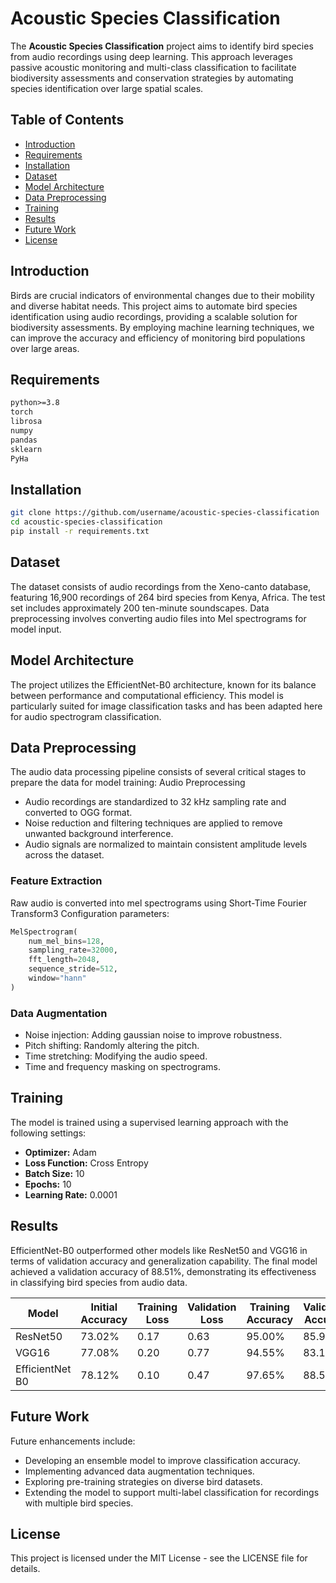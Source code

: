 # Acoustic Species Classification

The **Acoustic Species Classification** project aims to identify bird species from audio recordings using deep learning. This approach leverages passive acoustic monitoring and multi-class classification to facilitate biodiversity assessments and conservation strategies by automating species identification over large spatial scales.

## Table of Contents

- [Introduction](#introduction)
- [Requirements](#requirements)
- [Installation](#installation)
- [Dataset](#dataset)
- [Model Architecture](#model-architecture)
- [Data Preprocessing](#data-preprocessing)
- [Training](#training)
- [Results](#results)
- [Future Work](#future-work)
- [License](#license)

## Introduction

Birds are crucial indicators of environmental changes due to their mobility and diverse habitat needs. This project aims to automate bird species identification using audio recordings, providing a scalable solution for biodiversity assessments. By employing machine learning techniques, we can improve the accuracy and efficiency of monitoring bird populations over large areas.

## Requirements

```txt
python>=3.8
torch
librosa
numpy
pandas
sklearn
PyHa
```

## Installation
```bash
git clone https://github.com/username/acoustic-species-classification
cd acoustic-species-classification
pip install -r requirements.txt
```

## Dataset

The dataset consists of audio recordings from the Xeno-canto database, featuring 16,900 recordings of 264 bird species from Kenya, Africa. The test set includes approximately 200 ten-minute soundscapes. Data preprocessing involves converting audio files into Mel spectrograms for model input.

## Model Architecture

The project utilizes the EfficientNet-B0 architecture, known for its balance between performance and computational efficiency. This model is particularly suited for image classification tasks and has been adapted here for audio spectrogram classification.

## Data Preprocessing

The audio data processing pipeline consists of several critical stages to prepare the data for model training:
Audio Preprocessing
- Audio recordings are standardized to 32 kHz sampling rate and converted to OGG format.
- Noise reduction and filtering techniques are applied to remove unwanted background interference.
- Audio signals are normalized to maintain consistent amplitude levels across the dataset.

### Feature Extraction
Raw audio is converted into mel spectrograms using Short-Time Fourier Transform3
Configuration parameters:

```python
MelSpectrogram(
    num_mel_bins=128,
    sampling_rate=32000, 
    fft_length=2048,
    sequence_stride=512,
    window="hann"
)
```
### Data Augmentation

- Noise injection: Adding gaussian noise to improve robustness.
- Pitch shifting: Randomly altering the pitch.
- Time stretching: Modifying the audio speed.
- Time and frequency masking on spectrograms.

## Training

The model is trained using a supervised learning approach with the following settings:
- **Optimizer:** Adam
- **Loss Function:** Cross Entropy
- **Batch Size:** 10
- **Epochs:** 10
- **Learning Rate:** 0.0001


## Results

EfficientNet-B0 outperformed other models like ResNet50 and VGG16 in terms of validation accuracy and generalization capability. The final model achieved a validation accuracy of 88.51%, demonstrating its effectiveness in classifying bird species from audio data.

| Model | Initial Accuracy | Training Loss | Validation Loss | Training Accuracy | Validation Accuracy |
|-------|-----------------|---------------|-----------------|-------------------|-------------------|
| ResNet50 | 73.02% | 0.17 | 0.63 | 95.00% | 85.94% |
| VGG16 | 77.08% | 0.20 | 0.77 | 94.55% | 83.14% |
| EfficientNet B0 | 78.12% | 0.10 | 0.47 | 97.65% | 88.51% |


## Future Work

Future enhancements include:
- Developing an ensemble model to improve classification accuracy.
- Implementing advanced data augmentation techniques.
- Exploring pre-training strategies on diverse bird datasets.
- Extending the model to support multi-label classification for recordings with multiple bird species.

## License

This project is licensed under the MIT License - see the LICENSE file for details.
